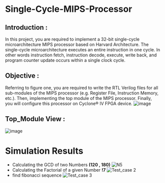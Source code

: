 # Single-Cycle-MIPS-Processor
## Introduction :
In this project, you are required to implement a 32-bit single-cycle microarchitecture MIPS processor based on Harvard Architecture. The single-cycle microarchitecture executes an entire instruction in one cycle. In other words instruction fetch, instruction decode, execute, write back, and program counter update occurs within a single clock cycle.
## Objective  :
Referring to figure one, you are required to write the RTL Verilog files for all sub-modules of the MIPS processor (e.g. Register File, Instruction Memory, etc.). Then, implementing the top module of the MIPS processor. Finally, you will configure this processor on Cyclone® IV FPGA device.
![image](https://user-images.githubusercontent.com/82510750/157867565-066f0412-304c-4fe9-a7b4-102e4f9c5aa8.png)
## Top_Module View :
![image](https://user-images.githubusercontent.com/82510750/157869058-734efa55-eaf3-473f-8c92-df1c9dc5a876.png)

# Simulation Results 
- Calculating  the GCD of two Numbers **(120 , 180)**
![N5](https://user-images.githubusercontent.com/82510750/157871019-d4c1edac-85b1-44fb-a8e3-6912050fcf1e.PNG)
- Calculating  the Factorial of a given Number **!7**
![Test_case 2](https://user-images.githubusercontent.com/82510750/157871318-799ce9cb-ab4f-4643-93bb-6bdd7993566d.PNG)
- find fibonacci sequence
![Test_case 3](https://user-images.githubusercontent.com/82510750/157871715-782cb09e-7a88-4ee0-a156-c9666d68f0b3.PNG)




